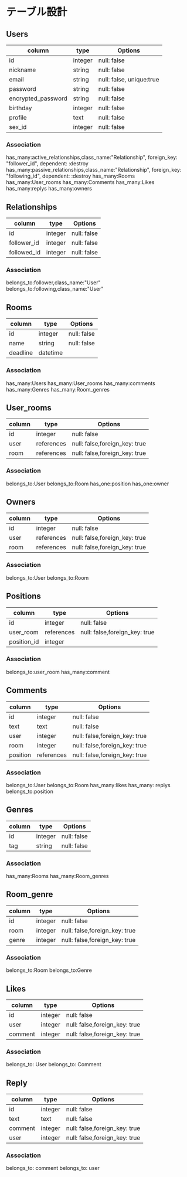 # テーブル設計


## Users

|column             |type    |Options                  |
|-------------------|--------|-------------------------|
|id                 |integer |null: false              |
|nickname           |string  |null: false              |
|email              |string  |null: false, unique:true |
|password           |string  |null: false              |
|encrypted_password |string  |null: false              |
|birthday           |integer |null: false              |
|profile            |text    |null: false              |
|sex_id             |integer |null: false              |Active_Hash

### Association
has_many:active_relationships,class_name:"Relationship", foreign_key: "follower_id", dependent: :destroy
has_many:passive_relationships,class_name:"Relationship", foreign_key: "following_id", dependent: :destroy
has_many:Rooms
has_many:User_rooms
has_many:Comments
has_many:Likes
has_many:replys
has_many:owners


## Relationships

|column             |type    |Options                      |
|-------------------|--------|-----------------------------|
|id                 |integer |null: false                  |
|follower_id        |integer |null: false                  |←フォロワーの数
|followed_id        |integer |null: false                  |←フォローしている人の数

### Association
belongs_to:follower,class_name:"User"
belongs_to:following,class_name:"User"


## Rooms

|column             |type      |Options                       |
|-------------------|----------|------------------------------|
|id                 |integer   |null: false                   |
|name               |string    |null: false                   |
|deadline           |datetime  |                              |

### Association
has_many:Users
has_many:User_rooms
has_many:comments
has_many:Genres
has_many:Room_genres


## User_rooms

|column             |type      |Options                       |
|-------------------|----------|------------------------------|
|id                 |integer   |null: false                   |
|user               |references|null: false,foreign_key: true |
|room               |references|null: false,foreign_key: true |

### Association
belongs_to:User
belongs_to:Room
has_one:position
has_one:owner

## Owners

|column             |type      |Options                       |
|-------------------|----------|------------------------------|
|id                 |integer   |null: false                   |
|user               |references|null: false,foreign_key: true |
|room               |references|null: false,foreign_key: true |

### Association
belongs_to:User
belongs_to:Room

## Positions

|column             |type      |Options                       |
|-------------------|----------|------------------------------|
|id                 |integer   |null: false                   |
|user_room          |references|null: false,foreign_key: true |
|position_id        |integer   |                              |active_hash

### Association
belongs_to:user_room
has_many:comment

## Comments

|column             |type      |Options                       |
|-------------------|----------|------------------------------|
|id                 |integer   |null: false                   |
|text               |text      |null: false                   |
|user               |integer   |null: false,foreign_key: true |
|room               |integer   |null: false,foreign_key: true |
|position           |references|null: false,foreign_key: true |

### Association
belongs_to:User
belongs_to:Room
has_many:likes
has_many: replys
belongs_to:position


## Genres
|column             |type    |Options                       |
|-------------------|--------|------------------------------|
|id                 |integer |null: false                   |
|tag                |string  |null: false                   |

### Association
has_many:Rooms
has_many:Room_genres


## Room_genre

|column             |type    |Options                       |
|-------------------|--------|------------------------------|
|id                 |integer |null: false                   |
|room               |integer |null: false,foreign_key: true |
|genre              |integer |null: false,foreign_key: true |

### Association
belongs_to:Room
belongs_to:Genre


## Likes

|column             |type    |Options                       |
|-------------------|--------|------------------------------|
|id                 |integer |null: false                   |
|user               |integer |null: false,foreign_key: true |
|comment            |integer |null: false,foreign_key: true |

### Association
belongs_to: User
belongs_to: Comment


## Reply

|column             |type    |Options                       |
|-------------------|--------|------------------------------|
|id                 |integer |null: false                   |
|text               |text    |null: false                   |
|comment            |integer |null: false,foreign_key: true |
|user               |integer |null: false,foreign_key: true |

### Association
belongs_to: comment
belongs_to: user